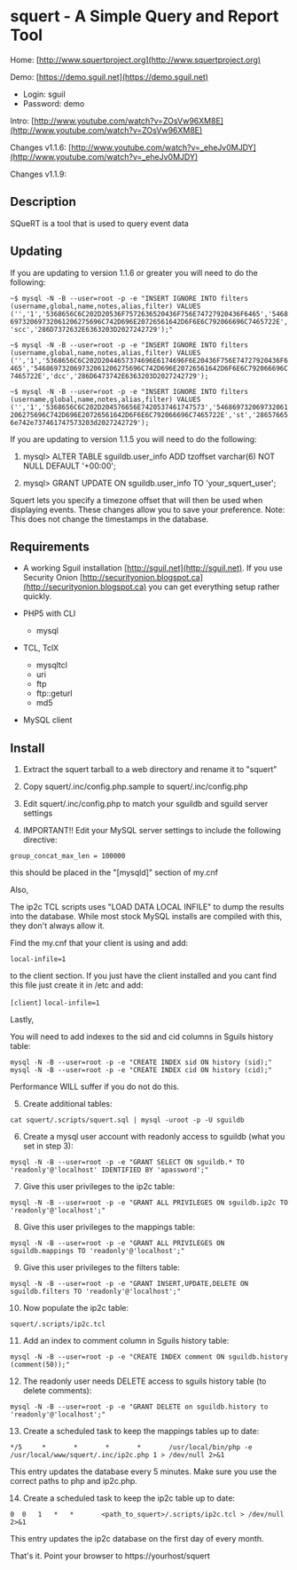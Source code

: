 # squert - A Simple Query and Report Tool

Home: [http://www.squertproject.org](http://www.squertproject.org)

Demo: [https://demo.sguil.net](https://demo.sguil.net)

* Login: sguil
* Password: demo

Intro: [http://www.youtube.com/watch?v=ZOsVw96XM8E](http://www.youtube.com/watch?v=ZOsVw96XM8E)

Changes v1.1.6: [http://www.youtube.com/watch?v=_eheJv0MJDY](http://www.youtube.com/watch?v=_eheJv0MJDY)

Changes v1.1.9:

## Description

SQueRT is a tool that is used to query event data

## Updating

If you are updating to version 1.1.6 or greater you will need to do the following:

`~$ mysql -N -B --user=root -p -e "INSERT IGNORE INTO filters (username,global,name,notes,alias,filter)
VALUES ('','1','5368656C6C202D20536F7572636520436F756E74727920436F6465','546869732069732061206275696C742D696E20726561642D6F6E6C792066696C7465722E','scc','286D7372632E6363203D2027242729');"`

`~$ mysql -N -B --user=root -p -e "INSERT IGNORE INTO filters (username,global,name,notes,alias,filter)
VALUES ('','1','5368656C6C202D2044657374696E6174696F6E20436F756E74727920436F6465','546869732069732061206275696C742D696E20726561642D6F6E6C792066696C7465722E','dcc','286D6473742E6363203D2027242729');`

`~$ mysql -N -B --user=root -p -e "INSERT IGNORE INTO filters (username,global,name,notes,alias,filter)
VALUES ('','1','5368656C6C202D204576656E7420537461747573','546869732069732061206275696C742D696E20726561642D6F6E6C792066696C7465722E','st','286576656e742e737461747573203d2027242729');`

If you are updating to version 1.1.5 you will need to do the following:

1) mysql> ALTER TABLE sguildb.user_info ADD tzoffset varchar(6) NOT NULL DEFAULT '+00:00';

2) mysql> GRANT UPDATE ON sguildb.user_info TO 'your_squert_user';

Squert lets you specify a timezone offset that will then be used when displaying events. These changes
allow you to save your preference. Note: This does not change the timestamps in the database.


## Requirements

* A working Sguil installation [http://sguil.net](http://sguil.net). If you use Security Onion [http://securityonion.blogspot.ca](http://securityonion.blogspot.ca) you can get everything setup rather quickly.
  

* PHP5 with CLI
	* mysql
* TCL, TclX
	* mysqltcl
	* uri
	* ftp
	* ftp::geturl
	* md5
* MySQL client

## Install

1) Extract the squert tarball to a web directory and rename it to "squert"

2) Copy squert/.inc/config.php.sample to squert/.inc/config.php

3) Edit squert/.inc/config.php to match your sguildb and sguild server settings

4) IMPORTANT!! Edit your MySQL server settings to include the following directive:

`group_concat_max_len = 100000`

this should be placed in the "[mysqld]" section of my.cnf

Also,

The ip2c TCL scripts uses "LOAD DATA LOCAL INFILE" to dump the results into the database. 
While most stock MySQL installs are compiled with this, they don't always allow it.

Find the my.cnf that your client is using and add:

`local-infile=1`

to the client section. If you just have the client installed and you cant find this 
file just create it in /etc and add:

`[client]`
`local-infile=1`

Lastly,

You will need to add indexes to the sid and cid columns in Sguils history table:

`mysql -N -B --user=root -p -e "CREATE INDEX sid ON history (sid);"`
`mysql -N -B --user=root -p -e "CREATE INDEX cid ON history (cid);"`

Performance WILL suffer if you do not do this.

5) Create additional tables:

`cat squert/.scripts/squert.sql | mysql -uroot -p -U sguildb`

6) Create a mysql user account with readonly access to sguildb (what you set in step 3):

`mysql -N -B --user=root -p -e "GRANT SELECT ON sguildb.* TO 'readonly'@'localhost' IDENTIFIED BY 'apassword';"`

7) Give this user privileges to the ip2c table:

`mysql -N -B --user=root -p -e "GRANT ALL PRIVILEGES ON sguildb.ip2c TO 'readonly'@'localhost';"`

8) Give this user privileges to the mappings table:

`mysql -N -B --user=root -p -e "GRANT ALL PRIVILEGES ON sguildb.mappings TO 'readonly'@'localhost';"`

9) Give this user privileges to the filters table:

`mysql -N -B --user=root -p -e "GRANT INSERT,UPDATE,DELETE ON sguildb.filters TO 'readonly'@'localhost';"` 

10) Now populate the ip2c table:

`squert/.scripts/ip2c.tcl`

11) Add an index to comment column in Sguils history table:

`mysql -N -B --user=root -p -e "CREATE INDEX comment ON sguildb.history (comment(50));"`

12) The readonly user needs DELETE access to sguils history table (to delete comments):

`mysql -N -B --user=root -p -e "GRANT DELETE on sguildb.history to 'readonly'@'localhost';"`

13) Create a scheduled task to keep the mappings tables up to date:

`*/5     *       *       *       *       /usr/local/bin/php -e /usr/local/www/squert/.inc/ip2c.php 1 > /dev/null 2>&1`

This entry updates the database every 5 minutes. Make sure you use the correct paths to php and ip2c.php.

14) Create a scheduled task to keep the ip2c table up to date:

`0	0	1	*	*       <path_to_squert>/.scripts/ip2c.tcl > /dev/null 2>&1`

This entry updates the ip2c database on the first day of every month.



That's it. Point your browser to https://yourhost/squert
